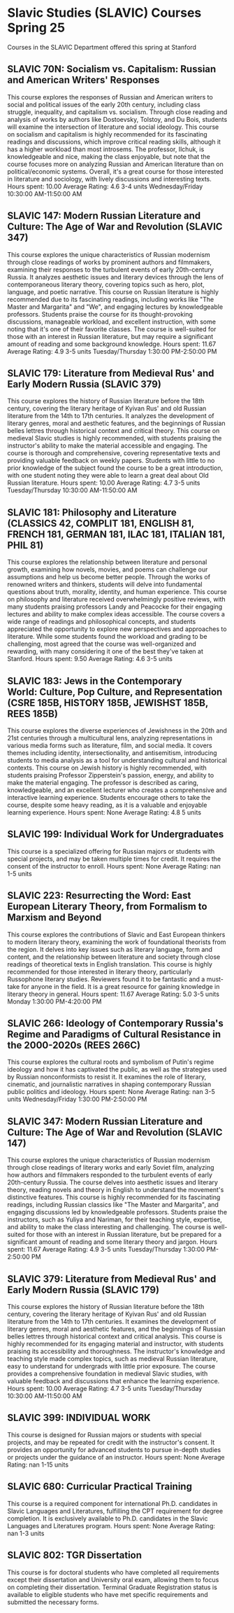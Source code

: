 # Slavic Studies (SLAVIC) Courses Spring 25 
Courses in the SLAVIC Department offered this spring at Stanford
 ## SLAVIC 70N: Socialism vs. Capitalism: Russian and American Writers' Responses
This course explores the responses of Russian and American writers to social and political issues of the early 20th century, including class struggle, inequality, and capitalism vs. socialism. Through close reading and analysis of works by authors like Dostoevsky, Tolstoy, and Du Bois, students will examine the intersection of literature and social ideology.
This course on socialism and capitalism is highly recommended for its fascinating readings and discussions, which improve critical reading skills, although it has a higher workload than most introsems. The professor, Ilchuk, is knowledgeable and nice, making the class enjoyable, but note that the course focuses more on analyzing Russian and American literature than on political/economic systems. Overall, it's a great course for those interested in literature and sociology, with lively discussions and interesting texts.
Hours spent: 10.00
Average Rating: 4.6
3-4 units
Wednesday/Friday 10:30:00 AM-11:50:00 AM
## SLAVIC 147: Modern Russian Literature and Culture: The Age of War and Revolution (SLAVIC 347)
This course explores the unique characteristics of Russian modernism through close readings of works by prominent authors and filmmakers, examining their responses to the turbulent events of early 20th-century Russia. It analyzes aesthetic issues and literary devices through the lens of contemporaneous literary theory, covering topics such as hero, plot, language, and poetic narrative.
This course on Russian literature is highly recommended due to its fascinating readings, including works like "The Master and Margarita" and "We", and engaging lectures by knowledgeable professors. Students praise the course for its thought-provoking discussions, manageable workload, and excellent instruction, with some noting that it's one of their favorite classes. The course is well-suited for those with an interest in Russian literature, but may require a significant amount of reading and some background knowledge.
Hours spent: 11.67
Average Rating: 4.9
3-5 units
Tuesday/Thursday 1:30:00 PM-2:50:00 PM
## SLAVIC 179: Literature from Medieval Rus' and Early Modern Russia (SLAVIC 379)
This course explores the history of Russian literature before the 18th century, covering the literary heritage of Kyivan Rus' and old Russian literature from the 14th to 17th centuries. It analyzes the development of literary genres, moral and aesthetic features, and the beginnings of Russian belles lettres through historical context and critical theory.
This course on medieval Slavic studies is highly recommended, with students praising the instructor's ability to make the material accessible and engaging. The course is thorough and comprehensive, covering representative texts and providing valuable feedback on weekly papers. Students with little to no prior knowledge of the subject found the course to be a great introduction, with one student noting they were able to learn a great deal about Old Russian literature.
Hours spent: 10.00
Average Rating: 4.7
3-5 units
Tuesday/Thursday 10:30:00 AM-11:50:00 AM
## SLAVIC 181: Philosophy and Literature (CLASSICS 42, COMPLIT 181, ENGLISH 81, FRENCH 181, GERMAN 181, ILAC 181, ITALIAN 181, PHIL 81)
This course explores the relationship between literature and personal growth, examining how novels, movies, and poems can challenge our assumptions and help us become better people. Through the works of renowned writers and thinkers, students will delve into fundamental questions about truth, morality, identity, and human experience.
This course on philosophy and literature received overwhelmingly positive reviews, with many students praising professors Landy and Peacocke for their engaging lectures and ability to make complex ideas accessible. The course covers a wide range of readings and philosophical concepts, and students appreciated the opportunity to explore new perspectives and approaches to literature. While some students found the workload and grading to be challenging, most agreed that the course was well-organized and rewarding, with many considering it one of the best they've taken at Stanford.
Hours spent: 9.50
Average Rating: 4.6
3-5 units
## SLAVIC 183: Jews in the Contemporary World: Culture, Pop Culture, and Representation (CSRE 185B, HISTORY 185B, JEWISHST 185B, REES 185B)
This course explores the diverse experiences of Jewishness in the 20th and 21st centuries through a multicultural lens, analyzing representations in various media forms such as literature, film, and social media. It covers themes including identity, intersectionality, and antisemitism, introducing students to media analysis as a tool for understanding cultural and historical contexts.
This course on Jewish history is highly recommended, with students praising Professor Zipperstein's passion, energy, and ability to make the material engaging. The professor is described as caring, knowledgeable, and an excellent lecturer who creates a comprehensive and interactive learning experience. Students encourage others to take the course, despite some heavy reading, as it is a valuable and enjoyable learning experience.
Hours spent: None
Average Rating: 4.8
5 units
## SLAVIC 199: Individual Work for Undergraduates
This course is a specialized offering for Russian majors or students with special projects, and may be taken multiple times for credit. It requires the consent of the instructor to enroll.
Hours spent: None
Average Rating: nan
1-5 units
## SLAVIC 223: Resurrecting the Word: East European Literary Theory, from Formalism to Marxism and Beyond
This course explores the contributions of Slavic and East European thinkers to modern literary theory, examining the work of foundational theorists from the region. It delves into key issues such as literary language, form and content, and the relationship between literature and society through close readings of theoretical texts in English translation.
This course is highly recommended for those interested in literary theory, particularly Russophone literary studies. Reviewers found it to be fantastic and a must-take for anyone in the field. It is a great resource for gaining knowledge in literary theory in general.
Hours spent: 11.67
Average Rating: 5.0
3-5 units
Monday 1:30:00 PM-4:20:00 PM
## SLAVIC 266: Ideology of Contemporary Russia's Regime and Paradigms of Cultural Resistance in the 2000-2020s (REES 266C)
This course explores the cultural roots and symbolism of Putin's regime ideology and how it has captivated the public, as well as the strategies used by Russian nonconformists to resist it. It examines the role of literary, cinematic, and journalistic narratives in shaping contemporary Russian public politics and ideology.
Hours spent: None
Average Rating: nan
3-5 units
Wednesday/Friday 1:30:00 PM-2:50:00 PM
## SLAVIC 347: Modern Russian Literature and Culture: The Age of War and Revolution (SLAVIC 147)
This course explores the unique characteristics of Russian modernism through close readings of literary works and early Soviet film, analyzing how authors and filmmakers responded to the turbulent events of early 20th-century Russia. The course delves into aesthetic issues and literary theory, reading novels and theory in English to understand the movement's distinctive features.
This course is highly recommended for its fascinating readings, including Russian classics like "The Master and Margarita", and engaging discussions led by knowledgeable professors. Students praise the instructors, such as Yuliya and Nariman, for their teaching style, expertise, and ability to make the class interesting and challenging. The course is well-suited for those with an interest in Russian literature, but be prepared for a significant amount of reading and some literary theory and jargon.
Hours spent: 11.67
Average Rating: 4.9
3-5 units
Tuesday/Thursday 1:30:00 PM-2:50:00 PM
## SLAVIC 379: Literature from Medieval Rus' and Early Modern Russia (SLAVIC 179)
This course explores the history of Russian literature before the 18th century, covering the literary heritage of Kyivan Rus' and old Russian literature from the 14th to 17th centuries. It examines the development of literary genres, moral and aesthetic features, and the beginnings of Russian belles lettres through historical context and critical analysis.
This course is highly recommended for its engaging material and instructor, with students praising its accessibility and thoroughness. The instructor's knowledge and teaching style made complex topics, such as medieval Russian literature, easy to understand for undergrads with little prior exposure. The course provides a comprehensive foundation in medieval Slavic studies, with valuable feedback and discussions that enhance the learning experience.
Hours spent: 10.00
Average Rating: 4.7
3-5 units
Tuesday/Thursday 10:30:00 AM-11:50:00 AM
## SLAVIC 399: INDIVIDUAL WORK
This course is designed for Russian majors or students with special projects, and may be repeated for credit with the instructor's consent. It provides an opportunity for advanced students to pursue in-depth studies or projects under the guidance of an instructor.
Hours spent: None
Average Rating: nan
1-15 units
## SLAVIC 680: Curricular Practical Training
This course is a required component for international Ph.D. candidates in Slavic Languages and Literatures, fulfilling the CPT requirement for degree completion. It is exclusively available to Ph.D. candidates in the Slavic Languages and Literatures program.
Hours spent: None
Average Rating: nan
1-3 units
## SLAVIC 802: TGR Dissertation
This course is for doctoral students who have completed all requirements except their dissertation and University oral exam, allowing them to focus on completing their dissertation. Terminal Graduate Registration status is available to eligible students who have met specific requirements and submitted the necessary forms.